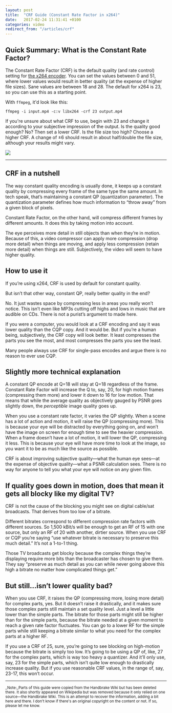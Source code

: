 ```yaml
---
layout: post
title:  "CRF Guide (Constant Rate Factor in x264)"
date:   2017-02-24 11:31:41 +0100
categories: video
redirect_from: "/articles/crf"
---
```


## Quick Summary: What is the Constant Rate Factor?

The Constant Rate Factor (CRF) is the default quality (and rate control) setting for [the x264 encoder](http://www.videolan.org/developers/x264.html). You can set the values between 0 and 51, where lower values would result in better quality (at the expense of higher file sizes). Sane values are between 18 and 28\. The default for x264 is 23, so you can use this as a starting point.

With `ffmpeg`, it'd look like this:

    ffmpeg -i input.mp4 -c:v libx264 -crf 23 output.mp4

If you're unsure about what CRF to use, begin with 23 and change it according to your subjective impression of the output. Is the quality good enough? No? Then set a lower CRF. Is the file size too high? Choose a higher CRF. A change of ±6 should result in about half/double the file size, although your results might vary.

![](http://i.imgur.com/6qbC1V4.png)

* * *

## CRF in a nutshell

The way constant quality encoding is usually done, it keeps up a constant quality by compressing every frame of the same type the same amount. In tech speak, that’s maintaining a constant QP (quantization parameter). The quantization parameter defines how much information to “throw away” from a given block of pixels.

Constant Rate Factor, on the other hand, will compress different frames by different amounts. It does this by taking motion into account.

The eye perceives more detail in still objects than when they’re in motion. Because of this, a video compressor can apply more compression (drop more detail) when things are moving, and apply less compression (retain more detail) when things are still. Subjectively, the video will seem to have higher quality.

## How to use it

If you’re using x264, CRF is used by default for constant quality.

But isn’t that other way, constant QP, really better quality in the end?

No. It just wastes space by compressing less in areas you really won’t notice. This isn’t even like MP3s cutting off highs and lows in music that are audible on CDs. There is not a purist’s argument to made here.

If you were a computer, you would look at a CRF encoding and say it was lower quality than the CQP copy. And it would be. But if you’re a human being, subjectively, the CRF copy will look better. It least compresses the parts you see the most, and most compresses the parts you see the least.

Many people always use CRF for single-pass encodes and argue there is no reason to ever use CQP.

## Slightly more technical explanation

A constant QP encode at Q=18 will stay at Q=18 regardless of the frame. Constant Rate Factor will increase the Q to, say, 20, for high motion frames (compressing them more) and lower it down to 16 for low motion. That means that while the average quality as objectively gauged by PSNR goes slightly down, the _perceptible_ image quality goes up.

When you use a constant rate factor, it varies the QP slightly. When a scene has a lot of action and motion, it will raise the QP (compressing more). This is because your eye will be distracted by everything going on, and won’t have the image on screen for enough time to see the heavier compression. When a frame doesn’t have a lot of motion, it will lower the QP, compressing it less. This is because your eye will have more time to look at the image, so you want it to be as much like the source as possible.

CRF is about improving subjective quality—what the human eye sees—at the expense of objective quality—what a PSNR calculation sees. There is no way for anyone to tell you what your eye will notice on any given film.

## If quality goes down in motion, does that mean it gets all blocky like my digital TV?

CRF is not the cause of the blocking you might see on digital cable/sat broadcasts. That derives from too low of a bitrate.

Different bitrates correspond to different compression rate factors with different sources. So 1,500 kBit/s will be enough to get an RF of 15 with one source, but only an RF of 20 with another, dirtier source. When you use CRF or CQP you’re saying “use whatever bitrate is necessary to preserve this much detail.” It’s not a 1-to-1 thing.

Those TV broadcasts get blocky because the complex things they’re displaying require more bits than the broadcaster has chosen to give them. They say “preserve as much detail as you can while never going above this high a bitrate no matter how complicated things get.”

## But still…isn’t lower quality bad?

When you use CRF, it raises the QP (compressing more, losing more detail) for complex parts, yes. But it doesn’t raise it drastically, and it makes sure those complex parts still maintain a set quality level. Just a level a little lower than the simple parts. The bitrate for those parts might still be higher than for the simple parts, because the bitrate needed at a given moment to reach a given rate factor fluctuates. You can go to a lower RF for the simple parts while still keeping a bitrate similar to what you need for the complex parts at a higher RF.

If you use a CRF of 25, sure, you’re going to see blocking on high-motion because the bitrate is simply too low. It’s going to be using a QP of, like, 27 for the complex parts, which is way too heavy a quantizer. And it’ll only use, say, 23 for the simple parts, which isn’t quite low enough to drastically increase quality. But if you use reasonable CRF values, in the range of, say, 23-17, this won’t occur.

* * *

<small>_Note:_Parts of this guide were copied from the Handbrake Wiki but has been deleted there. It also shortly appeared on Wikipedia but was removed because it only relied on one source—the Handbrake Wiki. This is an attempt to recover the information, adding a bit here and there. I don't know if there's an original copyright on the content or not. If so, please let me know.</small>